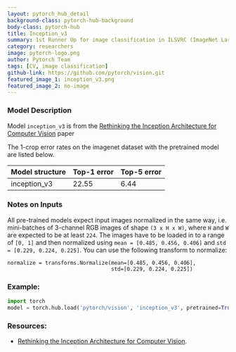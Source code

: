 ```yaml
---
layout: pytorch_hub_detail
background-class: pytorch-hub-background
body-class: pytorch-hub
title: Inception_v3
summary: 1st Runner Up for image classification in ILSVRC (ImageNet Large Scale Visual Recognition Competition) 2015.
category: researchers
image: pytorch-logo.png
author: Pytorch Team
tags: [CV, image classification]
github-link: https://github.com/pytorch/vision.git
featured_image_1: inception_v3.png
featured_image_2: no-image
---
```


### Model Description

Model `inception_v3` is from the [Rethinking the Inception Architecture for Computer Vision](https://arxiv.org/abs/1512.00567) paper

The 1-crop error rates on the imagenet dataset with the pretrained model are listed below.

| Model structure | Top-1 error | Top-5 error |
| --------------- | ----------- | ----------- |
|  inception_v3        | 22.55       | 6.44        |

### Notes on Inputs

All pre-trained models expect input images normalized in the same way,
i.e. mini-batches of 3-channel RGB images of shape `(3 x H x W)`, where `H` and `W` are expected to be at least `224`.
The images have to be loaded in to a range of `[0, 1]` and then normalized using `mean = [0.485, 0.456, 0.406]`
and `std = [0.229, 0.224, 0.225]`. You can use the following transform to normalize:

```
normalize = transforms.Normalize(mean=[0.485, 0.456, 0.406],
                                 std=[0.229, 0.224, 0.225])
```

### Example:

```python
import torch
model = torch.hub.load('pytorch/vision', 'inception_v3', pretrained=True)
```

### Resources:

 - [Rethinking the Inception Architecture for Computer Vision](https://arxiv.org/abs/1512.00567).
